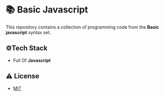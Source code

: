 
# 📚 Basic Javascript

This repository contains a collection of programming code from the **Basic javascript** syntax set.

## ⚙️Tech Stack

- Full Of **Javascript**


## ⚠️ License

- [MIT](https://choosealicense.com/licenses/mit/)

